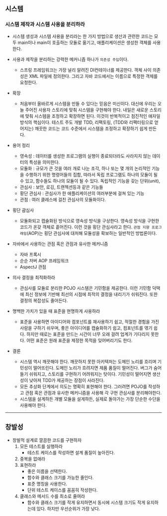 시스템
------

### 시스템 제작과 시스템 사용을 분리하라

-	시스템 생성과 시스템 사용을 분리라는 한 가지 방법으로 생산과 관련한 코드는 모두 main이나 main이 호출하는 모듈로 옮기고, 애플리케이션은 생성한 객체를 사용한다.
-	사용과 제작을 분리하는 강력한 메커니즘 하나가 `의존성 주입`이다.
	-	스프링 프레임워크는 가장 널리 알려진 DI컨테이너를 제공한다. 객체 사이 의존성은 XML 파일에 정의한다. 그리고 자바 코드에서는 이름으로 특정한 객체를 요청한다.
-	확장
	-	처음부터 올바르게 시스템을 만들 수 있다는 믿음은 미신이다. 대신에 우리는 오늘 주어진 사용자 스토리에 맞춰 시스템을 구현해야 한다. 내일은 새로운 스토리에 맞춰 시스템을 조정하고 확장하면 된다. 이것이 반복적이고 점진적인 애자일 방식의 핵심이다. 테스트 주도 개발 TDD, 리팩토링, (TDD와 리팩터링으로 얻어지는) 깨끗한 코드는 코드 수준에서 시스템을 조정하고 확장하기 쉽게 만든다.
-	용어 정리

	-	영속성 : 데이터를 생성한 프로그램의 실행이 종료되더라도 사라지지 않는 데이터의 특성을 의미한다.
	-	모듈화 : 규모가 큰 것을 여러 개로 나눈 조각, 하나 또는 몇 개의 논리적인 기능을 수행하기 위한 명령어들의 집합, 따라서 독립 프로그램도 하나의 모듈이 될 수 있고, 함수들도 하나의 모듈이 될 수 있다. 독립적인 기능을 갖는 단위(unit),
	-	관심사 : 보안, 로깅, 트랜젝션등과 같은 기능들
	-	황단 관심사 : 관심사가 한 애플리케이션의 여러부분에 걸쳐 있는 기능
	-	관점 : 여러 클레스에 걸친 관심사의 모듈화이다.

-	횡단 괌심사

	-	모듈화되고 캡슐화된 방식으로 영속성 방식을 구상한다. 영속성 방식을 구현한 코드가 온갖 객체로 흩어진다. 이런 것을 횡단 관심사라고 한다. `관점 지향 프로그래밍`(AOP)는 횡단 관심사에 대처해 모듈성을 확보하는 일반적인 방법론이다.

-	자바에서 사용하는 관점 혹은 관점과 유사한 메커니즘

	-	자바 프록시
	-	순순 저버 AOP 프레임워크
	-	AspectJ 관점

-	의사 결정을 최적화하라

	-	관심사를 모듈로 분리한 POJO 시스템은 기민함을 제공한다. 이런 기민함 덕택에 최신 정보에 기반해 최선의 시점에 최적의 결정을 내리기가 쉬워진다. 또한 결정의 복잡성도 줄어든다.

-	명백한 가치가 있을 때 표준을 현명하게 사용하라

	-	표준을 사용하면 아이디어와 컴포넌트를 재사용하기 쉽고, 적절한 경험을 가진 사람을 구하기 쉬우며, 좋은 아이디어를 캡슐화하기 쉽고, 컴포넌트를 엮기 쉽다. 하지만 때로는 표준을 만드는 시간이 너무 오래 걸려 업계가 기다리지 못한다. 어떤 표준은 원래 표준을 제정한 목적을 잊어버리기도 한다.

-	결론

	-	시스템 역시 깨끗해야 한다. 깨끗하지 못한 아키텍처는 도메인 노리를 흐리며 기민성이 떨어뜨린다. 도메인 노리가 흐려지면 제품 품질이 떨어진다. 버그가 숨어들기 쉬워지고, 스토리를 구현하기 어려워지는 탓이다. 기민성이 떨어지면 생산성이 낮아져 TDD가 제공하는 장점이 사라진다.
	-	모든 추상화 단계에서 의도는 명확히 표현해야 한다. 그러려면 POJO를 작성하고 관점 혹은 관점과 유사한 메커니즘을 사용해 각 구현 관심사를 분리해야한다.
	-	시스템을 설계하든 개별 모듈을 설게하든, 실제로 돌아가는 가장 단순한 수단을 사용해야 한다.

---

창발성
------

-	창발적 설계로 깔끔한 코드를 구현하자
	1.	모든 테스트를 실행하라
		-	테스트 케이스를 작성하면 설계 품질이 높아진다.
	2.	중복을 없애라
	3.	표현하라
		-	좋은 이름을 선택한다.
		-	함수와 클래스 크기를 가능한 줄인다.
		-	표준 명칭을 사용한다.
		-	단위 테스트 케이스를 꼼꼼히 작성한다.
	4.	클래스와 메서드 수를 최소로 줄여라
		-	함수와 클래스 크기를 작게 유지하면서 동시에 시스템 크기도 작게 유지하는데 있다. 하지만 우선순위가 가장 낮다.
